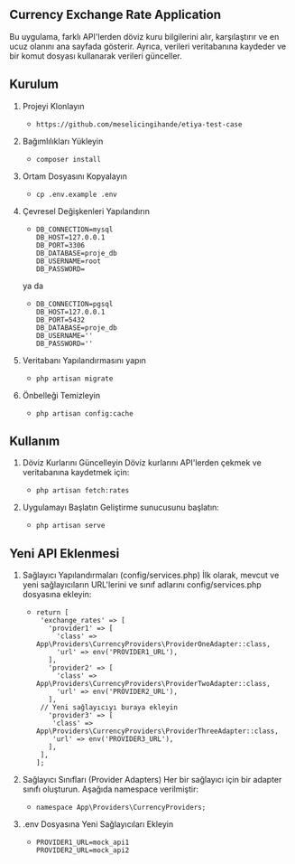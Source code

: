 ## Currency Exchange Rate Application

Bu uygulama, farklı API'lerden döviz kuru bilgilerini alır, karşılaştırır ve en ucuz olanını ana sayfada gösterir. Ayrıca, verileri veritabanına kaydeder ve bir komut dosyası kullanarak verileri günceller.

## Kurulum

1.  Projeyi Klonlayın
    -     https://github.com/meselicingihande/etiya-test-case
1.  Bağımlılıkları Yükleyin
    -     composer install
1.  Ortam Dosyasını Kopyalayın
    -     cp .env.example .env
1.  Çevresel Değişkenleri Yapılandırın

    -     DB_CONNECTION=mysql
          DB_HOST=127.0.0.1
          DB_PORT=3306
          DB_DATABASE=proje_db
          DB_USERNAME=root
          DB_PASSWORD=
    ya da
    -     DB_CONNECTION=pgsql
          DB_HOST=127.0.0.1
          DB_PORT=5432
          DB_DATABASE=proje_db
          DB_USERNAME=''
          DB_PASSWORD=''
    
1.  Veritabanı Yapılandırmasını yapın
    -     php artisan migrate
    

1.  Önbelleği Temizleyin
    -     php artisan config:cache

    

## Kullanım

1. Döviz Kurlarını Güncelleyin
      Döviz kurlarını API'lerden çekmek ve veritabanına kaydetmek için:
      -     php artisan fetch:rates
1. Uygulamayı Başlatın
      Geliştirme sunucusunu başlatın:
      -     php artisan serve

## Yeni API Eklenmesi

1. Sağlayıcı Yapılandırmaları (config/services.php)
   İlk olarak, mevcut ve yeni sağlayıcıların URL'lerini ve sınıf adlarını config/services.php dosyasına ekleyin:
    -     return [
           'exchange_rates' => [
             'provider1' => [
               'class' => App\Providers\CurrencyProviders\ProviderOneAdapter::class,
               'url' => env('PROVIDER1_URL'),
             ],
             'provider2' => [
               'class' => App\Providers\CurrencyProviders\ProviderTwoAdapter::class,
               'url' => env('PROVIDER2_URL'),
             ],
           // Yeni sağlayıcıyı buraya ekleyin
             'provider3' => [
              'class' => App\Providers\CurrencyProviders\ProviderThreeAdapter::class,
              'url' => env('PROVIDER3_URL'),
             ],
           ],
          ];
1. Sağlayıcı Sınıfları (Provider Adapters)
   Her bir sağlayıcı için bir adapter sınıfı oluşturun. Aşağıda namespace verilmiştir:
    -     namespace App\Providers\CurrencyProviders;
3. .env Dosyasına Yeni Sağlayıcıları Ekleyin

    -     PROVIDER1_URL=mock_api1
          PROVIDER2_URL=mock_api2

